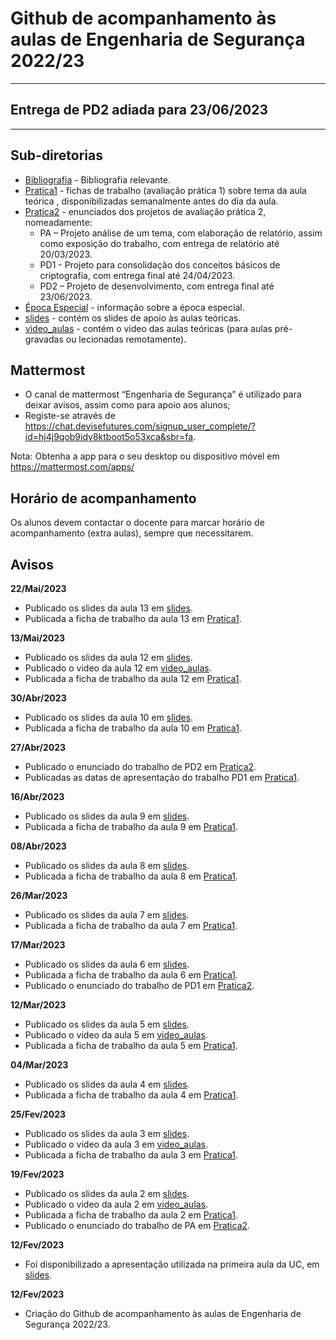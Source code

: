 # Github de acompanhamento às aulas de Engenharia de Segurança 2022/23

----

## Entrega de PD2 adiada para 23/06/2023

----

## Sub-diretorias

- [Bibliografia](Bibliografia) - Bibliografia relevante.
- [Pratica1](Pratica1) - fichas de trabalho (avaliação prática 1) sobre tema da aula teórica , disponibilizadas semanalmente antes do dia da aula.
- [Pratica2](Pratica2) - enunciados dos projetos de avaliação prática 2, nomeadamente:
  - PA – Projeto análise de um tema, com elaboração de relatório, assim como exposição do trabalho, com entrega de relatório até 20/03/2023.
  - PD1 - Projeto para consolidação dos conceitos básicos de criptografia, com entrega final até 24/04/2023.
  - PD2 – Projeto de desenvolvimento, com entrega final até 23/06/2023.
- [Época Especial](EpocaEspecial) - informação sobre a época especial.
- [slides](slides) - contém os slides de apoio às aulas teóricas.
- [video_aulas](video_aulas) - contém o video das aulas teóricas (para aulas pré-gravadas ou lecionadas remotamente).

## Mattermost

- O canal de mattermost “Engenharia de Segurança” é utilizado para deixar avisos, assim como para apoio aos alunos;
- Registe-se através de <https://chat.devisefutures.com/signup_user_complete/?id=hj4j9qob9idy8ktboot5o53xca&sbr=fa>.

Nota: Obtenha a app para o seu desktop ou dispositivo móvel em <https://mattermost.com/apps/>

## Horário de acompanhamento

Os alunos devem contactar o docente para marcar horário de acompanhamento (extra aulas), sempre que necessitarem.

## Avisos

**22/Mai/2023**

- Publicado os slides da aula 13 em [slides](slides).
- Publicada a ficha de trabalho da aula 13 em [Pratica1](Pratica1).

**13/Mai/2023**

- Publicado os slides da aula 12 em [slides](slides).
- Publicado o video da aula 12 em [video_aulas](video_aulas).
- Publicada a ficha de trabalho da aula 12 em [Pratica1](Pratica1).

**30/Abr/2023**

- Publicado os slides da aula 10 em [slides](slides).
- Publicada a ficha de trabalho da aula 10 em [Pratica1](Pratica1).

**27/Abr/2023**

- Publicado o enunciado do trabalho de PD2 em [Pratica2](Pratica2).
- Publicadas as datas de apresentação do trabalho PD1 em [Pratica1](Pratica1).

**16/Abr/2023**

- Publicado os slides da aula 9 em [slides](slides).
- Publicada a ficha de trabalho da aula 9 em [Pratica1](Pratica1).

**08/Abr/2023**

- Publicado os slides da aula 8 em [slides](slides).
- Publicada a ficha de trabalho da aula 8 em [Pratica1](Pratica1).

**26/Mar/2023**

- Publicado os slides da aula 7 em [slides](slides).
- Publicada a ficha de trabalho da aula 7 em [Pratica1](Pratica1).

**17/Mar/2023**

- Publicado os slides da aula 6 em [slides](slides).
- Publicada a ficha de trabalho da aula 6 em [Pratica1](Pratica1).
- Publicado o enunciado do trabalho de PD1 em [Pratica2](Pratica2).

**12/Mar/2023**

- Publicado os slides da aula 5 em [slides](slides).
- Publicado o video da aula 5 em [video_aulas](video_aulas).
- Publicada a ficha de trabalho da aula 5 em [Pratica1](Pratica1).

**04/Mar/2023**

- Publicado os slides da aula 4 em [slides](slides).
- Publicada a ficha de trabalho da aula 4 em [Pratica1](Pratica1).

**25/Fev/2023**

- Publicado os slides da aula 3 em [slides](slides).
- Publicado o video da aula 3 em [video_aulas](video_aulas).
- Publicada a ficha de trabalho da aula 3 em [Pratica1](Pratica1).

**19/Fev/2023**

- Publicado os slides da aula 2 em [slides](slides).
- Publicado o video da aula 2 em [video_aulas](video_aulas).
- Publicada a ficha de trabalho da aula 2 em [Pratica1](Pratica1).
- Publicado o enunciado do trabalho de PA em [Pratica2](Pratica2).

**12/Fev/2023**

- Foi disponibilizado a apresentação utilizada na primeira aula da UC, em [slides](slides).

**12/Fev/2023**

- Criação do Github de acompanhamento às aulas de Engenharia de Segurança 2022/23.


